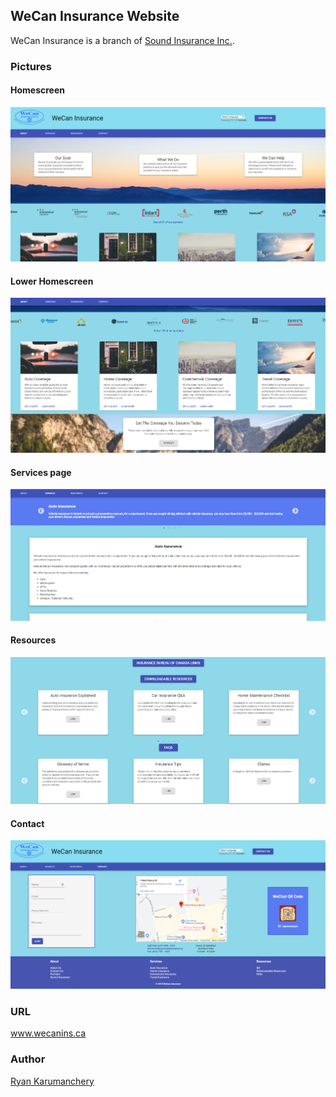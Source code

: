 ## WeCan Insurance Website
   WeCan Insurance is a branch of [Sound Insurance Inc.](http://www.soundinsurance.ca/ "Sound Insurance Website").

### Pictures

#### Homescreen
![homescreen](https://github.com/Prometheus59/WeCanWebsiteV2/blob/master/mainscreen.png)
#### Lower Homescreen
![lower_homescreen](https://github.com/Prometheus59/WeCanWebsiteV2/blob/master/lower_homepage.png)
#### Services page
![services](https://github.com/Prometheus59/WeCanWebsiteV2/blob/master/Services_page.png)
#### Resources
![resources](https://github.com/Prometheus59/WeCanWebsiteV2/blob/master/resources_page.png)
#### Contact
![contact](https://github.com/Prometheus59/WeCanWebsiteV2/blob/master/contact_page.png)


###   URL
www.wecanins.ca

### Author
[Ryan Karumanchery](mailto:ryankarumanchery@gmail.com)
